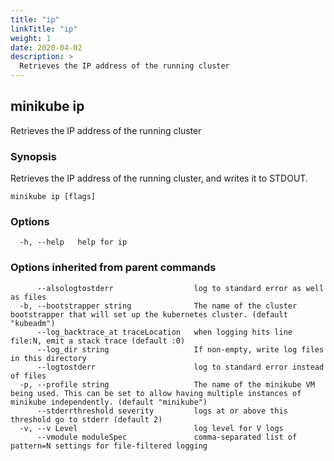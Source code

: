 ```yaml
---
title: "ip"
linkTitle: "ip"
weight: 1
date: 2020-04-02
description: >
  Retrieves the IP address of the running cluster
---
```




## minikube ip

Retrieves the IP address of the running cluster

### Synopsis

Retrieves the IP address of the running cluster, and writes it to STDOUT.

```
minikube ip [flags]
```

### Options

```
  -h, --help   help for ip
```

### Options inherited from parent commands

```
      --alsologtostderr                  log to standard error as well as files
  -b, --bootstrapper string              The name of the cluster bootstrapper that will set up the kubernetes cluster. (default "kubeadm")
      --log_backtrace_at traceLocation   when logging hits line file:N, emit a stack trace (default :0)
      --log_dir string                   If non-empty, write log files in this directory
      --logtostderr                      log to standard error instead of files
  -p, --profile string                   The name of the minikube VM being used. This can be set to allow having multiple instances of minikube independently. (default "minikube")
      --stderrthreshold severity         logs at or above this threshold go to stderr (default 2)
  -v, --v Level                          log level for V logs
      --vmodule moduleSpec               comma-separated list of pattern=N settings for file-filtered logging
```

